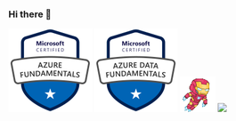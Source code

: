### Hi there 👋

<img src="img/microsoft-certified-azure-fundamentals.png"  height="150px"/>

<img src="img/microsoft-certified-azure-data-fundamentals.png" height="150px"/>

<img src="img/ironman.gif"/>


<img src="https://media.giphy.com/media/SXyDYS8HSWfaMTmKGJ/giphy.gif"/>


<!--
**tom-kotlar/tom-kotlar** is a ✨ _special_ ✨ repository because its `README.md` (this file) appears on your GitHub profile.

Here are some ideas to get you started:

- 🔭 I’m currently working on ...
- 🌱 I’m currently learning ...
- 👯 I’m looking to collaborate on ...
- 🤔 I’m looking for help with ...
- 💬 Ask me about ...
- 📫 How to reach me: ...
- 😄 Pronouns: ...
- ⚡ Fun fact: ...
-->
